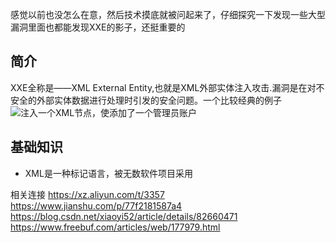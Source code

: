 感觉以前也没怎么在意，然后技术摸底就被问起来了，仔细探究一下发现一些大型漏洞里面也都能发现XXE的影子，还挺重要的

## 简介
XXE全称是——XML External Entity,也就是XML外部实体注入攻击.漏洞是在对不安全的外部实体数据进行处理时引发的安全问题。一个比较经典的例子 
![注入一个XML节点，使添加了一个管理员账户](https://i.loli.net/2019/07/12/5d280db66707453328.png)

## 基础知识
- XML是一种标记语言，被无数软件项目采用


相关连接
https://xz.aliyun.com/t/3357
https://www.jianshu.com/p/77f2181587a4
https://blog.csdn.net/xiaoyi52/article/details/82660471
https://www.freebuf.com/articles/web/177979.html
